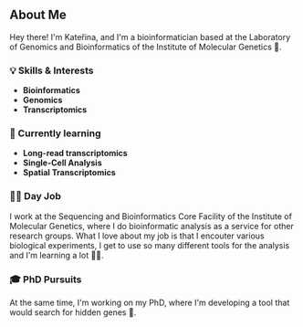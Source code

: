 
<!--
**vecerkovakaterina/vecerkovakaterina** is a ✨ _special_ ✨ repository because its `README.md` (this file) appears on your GitHub profile.

Here are some ideas to get you started:

- 🔭 I’m currently working on ...
- 🌱 I’m currently learning ...
- 👯 I’m looking to collaborate on ...
- 🤔 I’m looking for help with ...
- 💬 Ask me about ...
- 📫 How to reach me: ...
- 😄 Pronouns: ...
- ⚡ Fun fact: ...
-->

## About Me

Hey there! I'm Kateřina, and I'm a bioinformatician based at the Laboratory of Genomics and Bioinformatics of the Institute of Molecular Genetics 🧬.

### 💡 Skills & Interests

- **Bioinformatics**
- **Genomics**
- **Transcriptomics**

### 🚀 Currently learning

- **Long-read transcriptomics**
- **Single-Cell Analysis**
- **Spatial Transcriptomics**

### 👩‍🔬 Day Job

I work at the Sequencing and Bioinformatics Core Facility of the Institute of Molecular Genetics, where I do bioinformatic analysis as a service for other research groups. What I love about my job is that I encouter various biological experiments, I get to use so many different tools for the analysis and I'm learning a lot 🧙‍♀️.

### 🎓 PhD Pursuits

At the same time, I'm working on my PhD, where I'm developing a tool that would search for hidden genes 💎.
